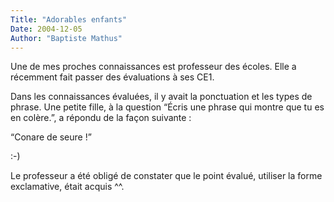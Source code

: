 ```yaml
---
Title: "Adorables enfants"
Date: 2004-12-05
Author: "Baptiste Mathus"
---
```




Une de mes proches connaissances est professeur des écoles. Elle a
récemment fait passer des évaluations à ses CE1.

Dans les connaissances évaluées, il y avait la ponctuation et les types
de phrase. Une petite fille, à la question “Écris une phrase qui montre
que tu es en colère.”, a répondu de la façon suivante :

“Conare de seure !”

:-)

Le professeur a été obligé de constater que le point évalué, utiliser la
forme exclamative, était acquis \^\^.

